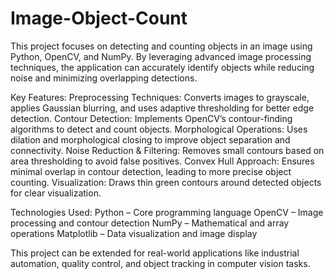 # Image-Object-Count
This project focuses on detecting and counting objects in an image using Python, OpenCV, and NumPy. By leveraging advanced image processing techniques, the application can accurately identify objects while reducing noise and minimizing overlapping detections.

Key Features:
Preprocessing Techniques: Converts images to grayscale, applies Gaussian blurring, and uses adaptive thresholding for better edge detection.
Contour Detection: Implements OpenCV’s contour-finding algorithms to detect and count objects.
Morphological Operations: Uses dilation and morphological closing to improve object separation and connectivity.
Noise Reduction & Filtering: Removes small contours based on area thresholding to avoid false positives.
Convex Hull Approach: Ensures minimal overlap in contour detection, leading to more precise object counting.
Visualization: Draws thin green contours around detected objects for clear visualization.

Technologies Used:
Python – Core programming language
OpenCV – Image processing and contour detection
NumPy – Mathematical and array operations
Matplotlib – Data visualization and image display

This project can be extended for real-world applications like industrial automation, quality control, and object tracking in computer vision tasks. 
